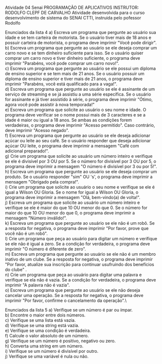 Atividade 04 Senai
PROGRAMAÇÃO DE APLICATIVOS
INSTRUTOR: RODOLFO CLEPF DE CARVALHO
Atividade desenvolvida para o curso desenvolvimento de sistema do SENAI CTTI, instruida pelo pofessor Rodolfo

Enunciados da lista 4
a) Escreva um programa que pergunte ao usuário sua idade e se tem carteira de motorista. Se o usuário tiver mais de 18 anos e possuir carteira de motorista, o programa deve imprimir "Você pode dirigir".\
b) Escreva um programa que pergunte ao usuário se ele deseja comprar um carro novo e se tem dinheiro suficiente para isso. Se o usuário quiser comprar um carro novo e tiver dinheiro suficiente, o programa deve imprimir "Parabéns, você pode comprar um carro novo!".\
c) Escreva um programa que pergunte ao usuário se ele possui um diploma de ensino superior e se tem mais de 21 anos. Se o usuário possuir um diploma de ensino superior e tiver mais de 21 anos, o programa deve imprimir "Parabéns, você está qualificado para a vaga!".\
d) Escreva um programa que pergunte ao usuário se ele é assinante de um serviço de streaming e se já assistiu a uma série específica. Se o usuário for assinante e já tiver assistido à série, o programa deve imprimir "Ótimo, agora você pode assistir à nova temporada!"\
e) Escreva um programa que solicite ao usuário o seu nome e idade. O programa deve verificar se o nome possui mais de 3 caracteres e se a idade é maior ou igual a 18 anos. Se ambas as condições forem verdadeiras, o programa deve imprimir "Acesso permitido". Caso contrário, deve imprimir "Acesso negado".\
f) Escreva um programa que pergunte ao usuário se ele deseja adicionar açúcar ou leite ao seu café. Se o usuário responder que deseja adicionar açúcar OU leite, o programa deve imprimir a mensagem "Café com adicional preparado!".\
g) Crie um programa que solicite ao usuário um número inteiro e verifique se ele é divisível por 3 OU por 5. Se o número for divisível por 3 OU por 5, o programa deve imprimir a mensagem "O número é divisível por 3 ou por 5!".\
h) Escreva um programa que pergunte ao usuário se ele deseja comprar um produto. Se o usuário responder "sim" OU 's', o programa deve imprimir a mensagem "Obrigado pela compra!".\
i) Crie um programa que solicite ao usuário o seu nome e verifique se ele é igual a Wilson OU Gloria. Se o nome for igual a Wilson OU Gloria, o programa deve imprimir a mensagem "Olá, bem-vindo(a) de volta!".\
j) Escreva um programa que solicite ao usuário um número inteiro e verifique se ele é maior do que 10 OU menor do que 0. Se o número for maior do que 10 OU menor do que 0, o programa deve imprimir a mensagem "Número inválido!".\
k) Escreva um programa que pergunte ao usuário se ele não é um robô. Se a resposta for negativa, o programa deve imprimir "Por favor, prove que você não é um robô".\
l) Crie um programa que peça ao usuário para digitar um número e verifique se ele não é igual a zero. Se a condição for verdadeira, o programa deve imprimir "O número é diferente de zero".\
m) Escreva um programa que pergunte ao usuário se ele não é um membro inativo de um clube. Se a resposta for negativa, o programa deve imprimir "Por favor, atualize sua inscrição para continuar usufruindo dos benefícios do clube" .\
n) Crie um programa que peça ao usuário para digitar uma palavra e verifique se ela não é vazia. Se a condição for verdadeira, o programa deve imprimir "A palavra não é vazia".\
o) Escreva um programa que pergunte ao usuário se ele não deseja cancelar uma operação. Se a resposta for negativa, o programa deve imprimir "Por favor, confirme o cancelamento da operação".\

Enunciados da lista 5
a) Verifique se um número é par ou ímpar.\
b) Encontre o maior entre dois números.\
c) Verifique se uma lista está vazia.\
d) Verifique se uma string está vazia.\
e) Verifique se uma condição é verdadeira.\
f) Calcule o valor absoluto de um número.\
g) Verifique se um número é positivo, negativo ou zero.\
h) Converta uma string em um número.\
i) Verifique se um número é divisível por outro.\
j) Verifique se uma variável é nula ou não.
